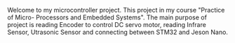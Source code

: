 Welcome to my microcontroller project. This project in my course "Practice of Micro- Processors and Embedded Systems". The main purpose of project is reading Encoder to control DC servo motor, reading Infrare Sensor, Utrasonic Sensor and connecting between STM32 and Jeson Nano.